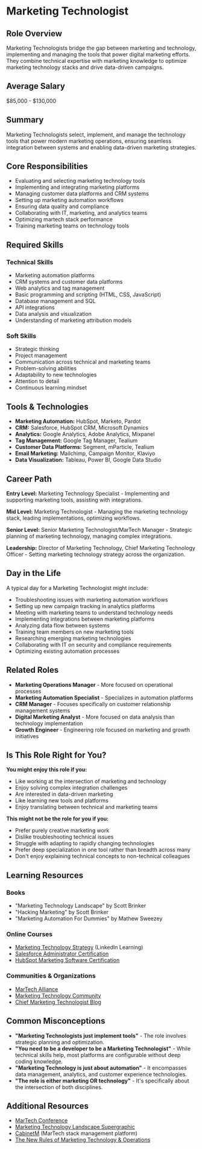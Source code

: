 # Marketing Technologist

## Role Overview

Marketing Technologists bridge the gap between marketing and technology, implementing and managing the tools that power digital marketing efforts. They combine technical expertise with marketing knowledge to optimize marketing technology stacks and drive data-driven campaigns.

## Average Salary

$85,000 - $130,000

## Summary

Marketing Technologists select, implement, and manage the technology tools that power modern marketing operations, ensuring seamless integration between systems and enabling data-driven marketing strategies.

## Core Responsibilities

- Evaluating and selecting marketing technology tools
- Implementing and integrating marketing platforms
- Managing customer data platforms and CRM systems
- Setting up marketing automation workflows
- Ensuring data quality and compliance
- Collaborating with IT, marketing, and analytics teams
- Optimizing martech stack performance
- Training marketing teams on technology tools

## Required Skills

### Technical Skills

- Marketing automation platforms
- CRM systems and customer data platforms
- Web analytics and tag management
- Basic programming and scripting (HTML, CSS, JavaScript)
- Database management and SQL
- API integrations
- Data analysis and visualization
- Understanding of marketing attribution models

### Soft Skills

- Strategic thinking
- Project management
- Communication across technical and marketing teams
- Problem-solving abilities
- Adaptability to new technologies
- Attention to detail
- Continuous learning mindset

## Tools & Technologies

- **Marketing Automation:** HubSpot, Marketo, Pardot
- **CRM:** Salesforce, HubSpot CRM, Microsoft Dynamics
- **Analytics:** Google Analytics, Adobe Analytics, Mixpanel
- **Tag Management:** Google Tag Manager, Tealium
- **Customer Data Platforms:** Segment, mParticle, Tealium
- **Email Marketing:** Mailchimp, Campaign Monitor, Klaviyo
- **Data Visualization:** Tableau, Power BI, Google Data Studio

## Career Path

**Entry Level:** Marketing Technology Specialist - Implementing and supporting marketing tools, assisting with integrations.

**Mid Level:** Marketing Technologist - Managing the marketing technology stack, leading implementations, optimizing workflows.

**Senior Level:** Senior Marketing Technologist/MarTech Manager - Strategic planning of marketing technology, managing complex integrations.

**Leadership:** Director of Marketing Technology, Chief Marketing Technology Officer - Setting marketing technology strategy across the organization.

## Day in the Life

A typical day for a Marketing Technologist might include:

- Troubleshooting issues with marketing automation workflows
- Setting up new campaign tracking in analytics platforms
- Meeting with marketing teams to understand technology needs
- Implementing integrations between marketing platforms
- Analyzing data flow between systems
- Training team members on new marketing tools
- Researching emerging marketing technologies
- Collaborating with IT on security and compliance requirements
- Optimizing existing automation processes

## Related Roles

- **Marketing Operations Manager** - More focused on operational processes
- **Marketing Automation Specialist** - Specializes in automation platforms
- **CRM Manager** - Focuses specifically on customer relationship management systems
- **Digital Marketing Analyst** - More focused on data analysis than technology implementation
- **Growth Engineer** - Engineering role focused on marketing and growth initiatives

## Is This Role Right for You?

**You might enjoy this role if you:**

- Like working at the intersection of marketing and technology
- Enjoy solving complex integration challenges
- Are interested in data-driven marketing
- Like learning new tools and platforms
- Enjoy translating between technical and marketing teams

**This might not be the role for you if you:**

- Prefer purely creative marketing work
- Dislike troubleshooting technical issues
- Struggle with adapting to rapidly changing technologies
- Prefer deep specialization in one tool rather than breadth across many
- Don't enjoy explaining technical concepts to non-technical colleagues

## Learning Resources

### Books

- "Marketing Technology Landscape" by Scott Brinker
- "Hacking Marketing" by Scott Brinker
- "Marketing Automation For Dummies" by Mathew Sweezey

### Online Courses

- [Marketing Technology Strategy](https://www.linkedin.com/learning/marketing-technology-strategy) (LinkedIn Learning)
- [Salesforce Administrator Certification](https://trailhead.salesforce.com/en/credentials/administrator)
- [HubSpot Marketing Software Certification](https://academy.hubspot.com/courses/marketing-software)

### Communities & Organizations

- [MarTech Alliance](https://martechalliance.com/)
- [Marketing Technology Community](https://www.marketingtechnology.com/)
- [Chief Marketing Technologist Blog](https://chiefmartec.com/)

## Common Misconceptions

- **"Marketing Technologists just implement tools"** - The role involves strategic planning and optimization.
- **"You need to be a developer to be a Marketing Technologist"** - While technical skills help, most platforms are configurable without deep coding knowledge.
- **"Marketing Technology is just about automation"** - It encompasses data management, analytics, and customer experience technologies.
- **"The role is either marketing OR technology"** - It's specifically about the intersection of both disciplines.

## Additional Resources

- [MarTech Conference](https://martechconf.com/)
- [Marketing Technology Landscape Supergraphic](https://chiefmartec.com/2020/04/marketing-technology-landscape-2020-martech-5000/)
- [CabinetM](https://www.cabinetm.com/) (MarTech stack management platform)
- [The New Rules of Marketing Technology &amp; Operations](https://chiefmartec.com/2018/04/new-rules-marketing-technology-operations/)

